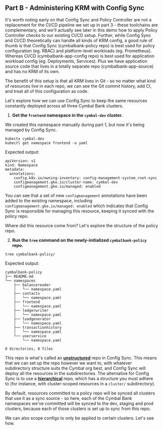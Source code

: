 
## Part B - Administering KRM with Config Sync

It's worth noting early on that Config Sync and Policy Controller are not a replacement for the CI/CD pipeline we set up in part 3 - these toolchains are complementary, and we'll actually see later in this demo how to apply Policy Controller checks to our existing CI/CD setup. Further, while Config Sync and CI/CD theoretically can handle all kinds of KRM config, a good rule of thumb is that Config Sync (cymbalbank-policy repo) is best used for policy configuration (eg. RBAC) and platform-level workloads (eg. Prometheus). Whereas CI/CD (cymbalbank-app-config repo) is best used for application workload config (eg. Deployments, Services). Plus we have application source code that lives in a totally separate repo (cymbalbank-app-source) and has no KRM of its own. 

The benefit of this setup is that all KRM lives in Git - so no matter what kind of resources live in each repo, we can see the Git commit history, add CI, and treat all of this configuration as code.

Let's explore how we can use Config Sync to keep the same resources constantly deployed across all three Cymbal Bank clusters.  

1. **Get the `frontend` namespace in the `cymbal-dev` cluster.** 
  
We created this namespace manually during part 1, but now it's being managed by Config Sync.  

```
kubectx cymbal-dev
kubectl get namespace frontend -o yaml 
```

Expected output: 

```
apiVersion: v1
kind: Namespace
metadata:
  annotations:
    config.k8s.io/owning-inventory: config-management-system_root-sync
    configmanagement.gke.io/cluster-name: cymbal-dev
    configmanagement.gke.io/managed: enabled
```

You can see that a set of new `configmanagement` annotations have been added to the existing namespace, including  `configmanagement.gke.io/managed: enabled` which indicates that Config Sync is responsible for managing this resource, keeping it synced with the policy repo. 

Where did this resource come from? Let's explore the structure of the policy repo. 

2. **Run the `tree` command on the newly-initialized `cymbalbank-policy` repo.** 

```
tree cymbalbank-policy/
```

Expected output: 

```
cymbalbank-policy
├── README.md
└── namespaces
    ├── balancereader
    │   └── namespace.yaml
    ├── contacts
    │   └── namespace.yaml
    ├── frontend
    │   └── namespace.yaml
    ├── ledgerwriter
    │   └── namespace.yaml
    ├── loadgenerator
    │   └── namespace.yaml
    ├── transactionhistory
    │   └── namespace.yaml
    └── userservice
        └── namespace.yaml

8 directories, 8 files
```

This repo is what's called an **[unstructured](https://cloud.google.com/kubernetes-engine/docs/add-on/config-sync/how-to/unstructured-repo)** repo in Config Sync. This means that we can set up the repo however we want to, with whatever subdirectory structure suits the Cymbal org best, and Config Sync will deploy all the resources in the subdirectories. The alternative for Config Sync is to use a **[hierarchical](https://cloud.google.com/kubernetes-engine/docs/add-on/config-sync/concepts/hierarchical-repo)** repo, which has a structure you must adhere to (for instance, with cluster-scoped resources in a `cluster/` subdirectory).

By default, resources committed to a policy repo will be synced all clusters that use it as a sync source - so here, each of the Cymbal Bank namespaces we've committed will be synced to the dev, staging and prod clusters, because each of those clusters is set up to sync from this repo. 

We can also scope configs to only be applied to certain clusters. Let's see how.

